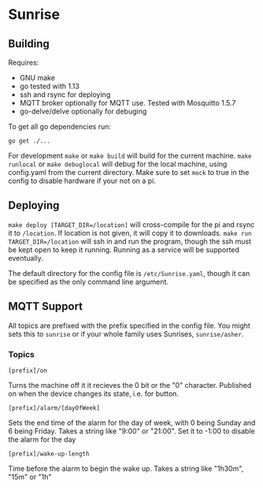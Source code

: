 # Sunrise

## Building

Requires:

- GNU make
- go tested with 1.13
- ssh and rsync for deploying
- MQTT broker optionally for MQTT use. Tested with Mosquitto 1.5.7
- go-delve/delve optionally for debuging

To get all go dependencies run:

```
go get ./...
```

For development `make` or `make build` will build for the current machine.
`make runlocal` or `make debuglocal` will debug for the local machine, using config.yaml
from the current directory. Make sure to set `mock` to true in the config to disable
hardware if your not on a pi.

## Deploying

`make deploy [TARGET_DIR=/location]` will cross-compile for the pi and rsync it to `/location`.
If location is not given, it will copy it to downloads. `make run TARGET_DIR=/location` will
ssh in and run the program, though the ssh must be kept open to keep it running. Running
as a service will be supported eventually.

The default directory for the config file is `/etc/Sunrise.yaml`, though it can be specified
as the only command line argument.

## MQTT Support

All topics are prefixed with the prefix specified in the config file. You might sets this to
`sunrise` or if your whole family uses Sunrises, `sunrise/asher`.

### Topics

```[prefix]/on```

Turns the machine off it it recieves the 0 bit or the "0" character. Published on when
the device changes its state, i.e. for button.

```
[prefix]/alarm/[dayOfWeek]
```

Sets the end time of the alarm for the day of week, with 0 being Sunday and 6 being Friday.
Takes a string like "9:00" or "21:00". Set it to -1:00 to disable the alarm for the day

```[prefix]/wake-up-length```

Time before the alarm to begin the wake up. Takes a string like "1h30m", "15m" or "1h"
